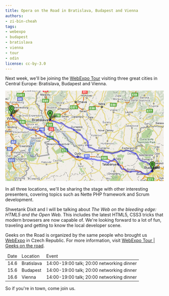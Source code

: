 ```yaml
---
title: Opera on the Road in Bratislava, Budapest and Vienna
authors:
- zi-bin-cheah
tags:
- webexpo
- budapest
- bratislava
- vienna
- tour
- odin
license: cc-by-3.0
---
```


<p>
Next week, we&#39;ll be joining the <a href="http://webexpotour.net/">WebExpo Tour</a> visiting three great cities in Central Europe: Bratislava, Budapest and Vienna.
</p>
<p>
<a href="http://maps.google.com/maps?f=d&amp;source=s_d&amp;saddr=Bratislava,+Slovakia&amp;daddr=Budapest,+Hungary+to:Vienna,+Austria&amp;hl=en&amp;geocode=&amp;mra=ls&amp;sll=37.0625,-95.677068&amp;sspn=33.764224,73.828125&amp;ie=UTF8&amp;z=8">
<img src="/blog/opera-on-the-road-in-bratislava-budapest-vienna/webexpo_tour.png" alt="WebExpo Tour map" />
</a>
</p>
<p>
In all three locations,  we&#39;ll be sharing the stage with other interesting presenters, covering topics such as Nette PHP framework and Scrum development.
</p>
<p>
Shwetank Dixit and I will be talking about <em>The Web on the bleeding edge: HTML5 and the Open Web.</em> This includes the latest HTML5, CSS3 tricks that modern browsers are now capable of. We&#39;re looking forward to a lot of fun, traveling and getting to know the local developer scene.
</p>
<p>
Geeks on the Road is organized by the same people who brought us <a href="http://webexpo.net/">WebExpo</a> in Czech Republic. For more information, visit <a href="http://webexpotour.net/">WebExpo Tour | Geeks on the road</a>.
</p>

<div block="table">
<table>
<thead>
<tr>
<td>Date</td>
<td>Location</td>
<td>Event</td>
</tr>
</thead>
<tbody>
<tr>
<td>
14.6
</td>
<td>
Bratislava
</td>
<td>
14:00-19:00 talk; 20:00 networking dinner
</td>
</tr>
<tr>
<td>
15.6
</td>
<td>
Budapest
</td>
<td>
14:00-19:00 talk; 20:00 networking dinner
</td>
</tr>
<tr>
<td>
16.6
</td>
<td>
Vienna
</td>
<td>
14:00-19:00 talk; 20:00 networking dinner
</td>
</tr>
</tbody>
</table>
</div>

<p>
So if you&#39;re in town, come join us.
</p>
